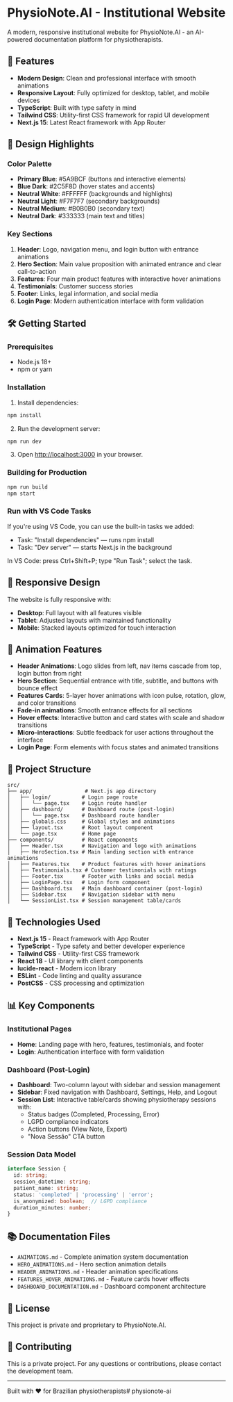 # PhysioNote.AI - Institutional Website

A modern, responsive institutional website for PhysioNote.AI - an AI-powered documentation platform for physiotherapists.

## 🚀 Features

- **Modern Design**: Clean and professional interface with smooth animations
- **Responsive Layout**: Fully optimized for desktop, tablet, and mobile devices
- **TypeScript**: Built with type safety in mind
- **Tailwind CSS**: Utility-first CSS framework for rapid UI development
- **Next.js 15**: Latest React framework with App Router

## 🎨 Design Highlights

### Color Palette
- **Primary Blue**: #5A9BCF (buttons and interactive elements)
- **Blue Dark**: #2C5F8D (hover states and accents)
- **Neutral White**: #FFFFFF (backgrounds and highlights)
- **Neutral Light**: #F7F7F7 (secondary backgrounds)
- **Neutral Medium**: #B0B0B0 (secondary text)
- **Neutral Dark**: #333333 (main text and titles)

### Key Sections
1. **Header**: Logo, navigation menu, and login button with entrance animations
2. **Hero Section**: Main value proposition with animated entrance and clear call-to-action
3. **Features**: Four main product features with interactive hover animations
4. **Testimonials**: Customer success stories
5. **Footer**: Links, legal information, and social media
6. **Login Page**: Modern authentication interface with form validation

## 🛠️ Getting Started

### Prerequisites
- Node.js 18+ 
- npm or yarn

### Installation

1. Install dependencies:
```bash
npm install
```

2. Run the development server:
```bash
npm run dev
```

3. Open [http://localhost:3000](http://localhost:3000) in your browser.

### Building for Production

```bash
npm run build
npm start
```

### Run with VS Code Tasks

If you're using VS Code, you can use the built-in tasks we added:

- Task: "Install dependencies" — runs npm install
- Task: "Dev server" — starts Next.js in the background

In VS Code: press Ctrl+Shift+P; type "Run Task"; select the task.

## 📱 Responsive Design

The website is fully responsive with:
- **Desktop**: Full layout with all features visible
- **Tablet**: Adjusted layouts with maintained functionality
- **Mobile**: Stacked layouts optimized for touch interaction

## 🎯 Animation Features

- **Header Animations**: Logo slides from left, nav items cascade from top, login button from right
- **Hero Section**: Sequential entrance with title, subtitle, and buttons with bounce effect
- **Features Cards**: 5-layer hover animations with icon pulse, rotation, glow, and color transitions
- **Fade-in animations**: Smooth entrance effects for all sections
- **Hover effects**: Interactive button and card states with scale and shadow transitions
- **Micro-interactions**: Subtle feedback for user actions throughout the interface
- **Login Page**: Form elements with focus states and animated transitions

## 🔧 Project Structure

```
src/
├── app/                 # Next.js app directory
│   ├── login/          # Login page route
│   │   └── page.tsx    # Login route handler
│   ├── dashboard/      # Dashboard route (post-login)
│   │   └── page.tsx    # Dashboard route handler
│   ├── globals.css     # Global styles and animations
│   ├── layout.tsx      # Root layout component
│   └── page.tsx        # Home page
├── components/         # React components
│   ├── Header.tsx      # Navigation and logo with animations
│   ├── HeroSection.tsx # Main landing section with entrance animations
│   ├── Features.tsx    # Product features with hover animations
│   ├── Testimonials.tsx # Customer testimonials with ratings
│   ├── Footer.tsx      # Footer with links and social media
│   ├── LoginPage.tsx   # Login form component
│   ├── Dashboard.tsx   # Main dashboard container (post-login)
│   ├── Sidebar.tsx     # Navigation sidebar with menu
│   └── SessionList.tsx # Session management table/cards
```

## 🚀 Technologies Used

- **Next.js 15** - React framework with App Router
- **TypeScript** - Type safety and better developer experience
- **Tailwind CSS** - Utility-first CSS framework
- **React 18** - UI library with client components
- **lucide-react** - Modern icon library
- **ESLint** - Code linting and quality assurance
- **PostCSS** - CSS processing and optimization

## 📊 Key Components

### Institutional Pages
- **Home**: Landing page with hero, features, testimonials, and footer
- **Login**: Authentication interface with form validation

### Dashboard (Post-Login)
- **Dashboard**: Two-column layout with sidebar and session management
- **Sidebar**: Fixed navigation with Dashboard, Settings, Help, and Logout
- **Session List**: Interactive table/cards showing physiotherapy sessions with:
  - Status badges (Completed, Processing, Error)
  - LGPD compliance indicators
  - Action buttons (View Note, Export)
  - "Nova Sessão" CTA button

### Session Data Model
```typescript
interface Session {
  id: string;
  session_datetime: string;
  patient_name: string;
  status: 'completed' | 'processing' | 'error';
  is_anonymized: boolean;  // LGPD compliance
  duration_minutes: number;
}
```

## 📚 Documentation Files

- `ANIMATIONS.md` - Complete animation system documentation
- `HERO_ANIMATIONS.md` - Hero section animation details
- `HEADER_ANIMATIONS.md` - Header animation specifications
- `FEATURES_HOVER_ANIMATIONS.md` - Feature cards hover effects
- `DASHBOARD_DOCUMENTATION.md` - Dashboard component architecture

## 📄 License

This project is private and proprietary to PhysioNote.AI.

## 🤝 Contributing

This is a private project. For any questions or contributions, please contact the development team.

---

Built with ❤️ for Brazilian physiotherapists#   p h y s i o n o t e - a i  
 